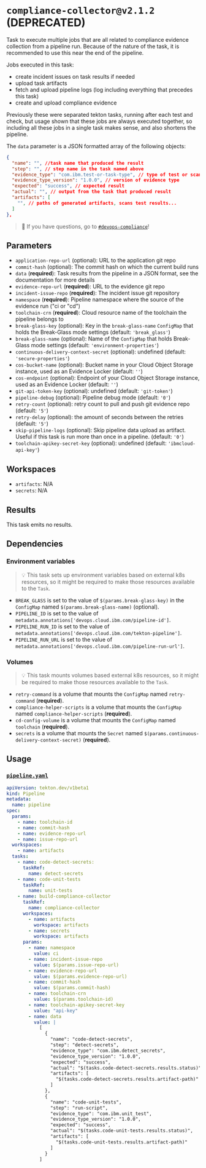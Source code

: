 # `compliance-collector@v2.1.2` (DEPRECATED)

Task to execute multiple jobs that are all related to compliance evidence collection from a pipeline run.
Because of the nature of the task, it is recommended to use this near the end of the pipeline.

Jobs executed in this task:

- create incident issues on task results if needed
- upload task artifacts
- fetch and upload pipeline logs (log including everything that precedes this task)
- create and upload compliance evidence

Previously these were separated tekton tasks, running after each test and check, but usage shown that these jobs are always executed together, so including all these jobs in a single task makes sense, and also shortens the pipeline.

The `data` parameter is a JSON formatted array of the following objects:

```json
{
  "name": "", //task name that produced the result
  "step": "", // step name in the task named above
  "evidence_type": "com.ibm.test-or-task-type", // type of test or scan that will appear in compliance reports
  "evidence_type_version": "1.0.0", // version of evidence type
  "expected": "success", // expected result
  "actual": "", // output from the task that produced result
  "artifacts": [
    "", // paths of generated artifacts, scans test results...
  ]
},
```

> :speech_balloon: If you have questions, go to [`#devops-compliance`](https://ibm-cloudplatform.slack.com/archives/CFQHG5PP1)!

## Parameters

- `application-repo-url` (optional): URL to the application git repo
- `commit-hash` (optional): The commit hash on which the current build runs
- `data` (**required**): Task results from the pipeline in a JSON format, see the documentation for more details
- `evidence-repo-url` (**required**): URL to the evidence git repo
- `incident-issue-repo` (**required**): The incident issue git repository
- `namespace` (**required**): Pipeline namespace where the source of the evidence run ("ci or "cd")
- `toolchain-crn` (**required**): Cloud resource name of the toolchain the pipeline belongs to
- `break-glass-key` (optional): Key in the `break-glass-name` `ConfigMap` that holds the Break-Glass mode settings (default: `'break_glass'`)
- `break-glass-name` (optional): Name of the `ConfigMap` that holds Break-Glass mode settings (default: `'environment-properties'`)
- `continuous-delivery-context-secret` (optional): undefined (default: `'secure-properties'`)
- `cos-bucket-name` (optional): Bucket name in your Cloud Object Storage instance, used as an Evidence Locker (default: `''`)
- `cos-endpoint` (optional): Endpoint of your Cloud Object Storage instance, used as an Evidence Locker (default: `''`)
- `git-api-token-key` (optional): undefined (default: `'git-token'`)
- `pipeline-debug` (optional): Pipeline debug mode (default: `'0'`)
- `retry-count` (optional): retry count to pull and push git evidence repo (default: `'5'`)
- `retry-delay` (optional): the amount of seconds between the retries (default: `'5'`)
- `skip-pipeline-logs` (optional): Skip pipeline data upload as artifact. Useful if this task is run more than once in a pipeline. (default: `'0'`)
- `toolchain-apikey-secret-key` (optional): undefined (default: `'ibmcloud-api-key'`)

## Workspaces

- `artifacts`: N/A
- `secrets`: N/A

## Results

This task emits no results.

## Dependencies

### Environment variables

> :bulb: This task sets up environment variables based on external k8s resources, so it might be required to make those resources available to the `Task`.

- `BREAK_GLASS` is set to the value of `$(params.break-glass-key)` in the `ConfigMap` named `$(params.break-glass-name)` (optional).
- `PIPELINE_ID` is set to the value of `metadata.annotations['devops.cloud.ibm.com/pipeline-id']`.
- `PIPELINE_RUN_ID` is set to the value of `metadata.annotations['devops.cloud.ibm.com/tekton-pipeline']`.
- `PIPELINE_RUN_URL` is set to the value of `metadata.annotations['devops.cloud.ibm.com/pipeline-run-url']`.

### Volumes

> :bulb: This task mounts volumes based external k8s resources, so it might be required to make those resources available to the `Task`.

- `retry-command` is a volume that mounts the `ConfigMap` named `retry-command` (**required**).
- `compliance-helper-scripts` is a volume that mounts the `ConfigMap` named `compliance-helper-scripts` (**required**).
- `cd-config-volume` is a volume that mounts the `ConfigMap` named `toolchain` (**required**).
- `secrets` is a volume that mounts the `Secret` named `$(params.continuous-delivery-context-secret)` (**required**).

## Usage

### [`pipeline.yaml`](samples/pipeline.yaml)

```yaml
apiVersion: tekton.dev/v1beta1
kind: Pipeline
metadata:
  name: pipeline
spec:
  params:
    - name: toolchain-id
    - name: commit-hash
    - name: evidence-repo-url
    - name: issue-repo-url
  workspaces:
    - name: artifacts
  tasks:
    - name: code-detect-secrets:
      taskRef:
        name: detect-secrets
    - name: code-unit-tests
      taskRef:
        name: unit-tests
    - name: build-compliance-collector
      taskRef:
        name: compliance-collector
      workspaces:
        - name: artifacts
          workspace: artifacts
        - name: secrets
          workspace: artifacts
      params:
        - name: namespace
          value: ci
        - name: incident-issue-repo
          value: $(params.issue-repo-url)
        - name: evidence-repo-url
          value: $(params.evidence-repo-url)
        - name: commit-hash
          value: $(params.commit-hash)
        - name: toolchain-crn
          value: $(params.toolchain-id)
        - name: toolchain-apikey-secret-key
          value: "api-key"
        - name: data
          value: |
            [
              {
                "name": "code-detect-secrets",
                "step": "detect-secrets",
                "evidence_type": "com.ibm.detect_secrets",
                "evidence_type_version": "1.0.0",
                "expected": "success",
                "actual": "$(tasks.code-detect-secrets.results.status)",
                "artifacts": [
                  "$(tasks.code-detect-secrets.results.artifact-path)"
                ]
              },
              {
                "name": "code-unit-tests",
                "step": "run-script",
                "evidence_type": "com.ibm.unit_test",
                "evidence_type_version": "1.0.0",
                "expected": "success",
                "actual": "$(tasks.code-unit-tests.results.status)",
                "artifacts": [
                  "$(tasks.code-unit-tests.results.artifact-path)"
                ]
              }
            ]
```
